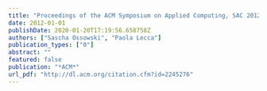 ```yaml
---
title: "Proceedings of the ACM Symposium on Applied Computing, SAC 2012, Riva, Trento, Italy, March 26-30, 2012"
date: 2012-01-01
publishDate: 2020-01-20T17:19:56.658758Z
authors: ["Sascha Ossowski", "Paola Lecca"]
publication_types: ["0"]
abstract: ""
featured: false
publication: "*ACM*"
url_pdf: "http://dl.acm.org/citation.cfm?id=2245276"
---
```


